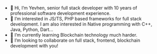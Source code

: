 - 👋 Hi, I’m Yevhen, senior full stack developer with 10 years of professional software development experience.
- 👀 I’m interested in JS/TS, PHP based frameworks for full stack development. I am also interested in Native programming with C++, Java, Python, Dart...
- 🌱 I’m currently learning Blockchain technology much harder.
- 💞️ I’m looking to collaborate on full stack, frontend, blockchain development with you!

<!---
yevhenhlebko/yevhenhlebko is a ✨ special ✨ repository because its `README.md` (this file) appears on your GitHub profile.
You can click the Preview link to take a look at your changes.
--->
